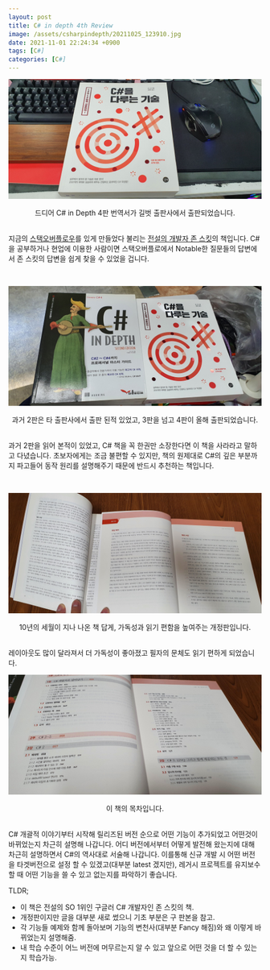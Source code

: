 ```yaml
---
layout: post
title: C# in depth 4th Review
image: /assets/csharpindepth/20211025_123910.jpg
date: 2021-11-01 22:24:34 +0900
tags: [C#]
categories: [C#]
---
```


![C# in Depth 4th](/assets/csharpindepth/20211025_123910.jpg)

<center>드디어 C# in Depth 4판 번역서가 길벗 출판사에서 출판되었습니다.</center>
<br>

지금의 [스택오버플로우](https://stackoverflow.com/company)를 있게 만들었다 불리는 [전설의 개발자 존 스킷](https://kenial.tistory.com/880)의 책입니다. C#을 공부하거나 현업에 이용한 사람이면 스택오버플로에서 Notable한 질문들의 답변에서 존 스킷의 답변을 쉽게 찾을 수 있었을 겁니다.

<br>

![C# in Depth 2th](/assets/csharpindepth/20211025_140622.jpg)
<center>과거 2판은 타 출판사에서 출판 된적 있었고, 3판을 넘고 4판이 올해 출판되었습니다. </center>
<br>

과거 2판을 읽어 본적이 있었고, C# 책을 꼭 한권만 소장한다면 이 책을 사라라고 말하고 다녔습니다. 초보자에게는 조금 불편할 수 있지만, 책의 원제대로 C#의 깊은 부분까지 파고들어 동작 원리를 설명해주기 때문에 반드시 추천하는 책입니다.

<br>

![10년이 지나 세련된 레이아웃](/assets/csharpindepth/20211101_224103.jpg)
<center>10년의 세월이 지나 나온 책 답게, 가독성과 읽기 편함을 높여주는 개정판입니다. </center>
<br>

레이아웃도 많이 달라져서 더 가독성이 좋아졌고 필자의 문체도 읽기 편하게 되었습니다.


![목차](/assets/csharpindepth/20211101_224259.jpg)
<center>이 책의 목차입니다.</center>
<br>

 C# 개괄적 이야기부터 시작해 릴리즈된 버전 순으로 어떤 기능이 추가되었고 어떤것이 바뀌었는지 차근히 설명해 나갑니다. 어디 버전에서부터 어떻게 발전해 왔는지에 대해 차근히 설명하면서 C#의 역사대로 서술해 나갑니다. 이를통해 신규 개발 시 어떤 버전을 타겟버전으로 설정 할 수 있겠고(대부분 latest 겠지만), 레거시 프로젝트를 유지보수 할 때 어떤 기능을 쓸 수 있고 없는지를 파악하기 좋습니다.







TLDR;
- 이 책은 전설의 SO 1위인 구글러 C# 개발자인 존 스킷의 책.
- 개정판이지만 글을 대부분 새로 썼으니 기초 부분은 구 판본을 참고.
- 각 기능들 예제와 함께 돌아보며 기능의 변천사(대부분 Fancy 해짐)와 왜 이렇게 바뀌었는지 설명해줌.
- 내 학습 수준이 어느 버전에 머무르는지 알 수 있고 앞으로 어떤 것을 더 할 수 있는지 학습가능.


